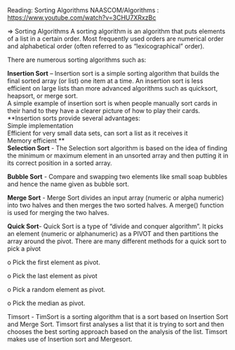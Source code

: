 Reading: Sorting Algorithms
 NAASCOM/Algorithms :  https://www.youtube.com/watch?v=3CHU7XRxzBc 
 
 
=> Sorting Algorithms
A sorting algorithm is an algorithm that puts elements of a list in a certain order. Most frequently used orders are numerical order and alphabetical order (often referred to as “lexicographical” order).

There are numerous sorting algorithms such as:

**Insertion Sort** – Insertion sort is a simple sorting algorithm that builds the final sorted array (or list) one item at a time. An insertion sort is less efficient on large lists than more advanced algorithms such as quicksort, heapsort, or merge sort.
<br> 
A simple example of insertion sort is when people manually sort cards in their hand to they have a clearer picture of how to play their cards. <br> **Insertion sorts provide several advantages:
<br>
Simple implementation
<br>
Efficient for very small data sets, can sort a list as it receives it
<br>
Memory efficient **
<br>
**Selection Sort** - The Selection sort algorithm is based on the idea of finding the minimum or maximum element in an unsorted array and then putting it in its correct position in a sorted array.

**Bubble Sort** - Compare and swapping two elements like small soap bubbles and hence the name given as bubble sort.

**Merge Sort** - Merge Sort divides an input array (numeric or alpha numeric) into two halves and then merges the two sorted halves. A merge() function is used for merging the two halves.

**Quick Sort**-  Quick Sort is a type of “divide and conquer algorithm”. It picks an element (numeric or alphanumeric) as a PIVOT and then partitions the array around the pivot. There are many different methods for a quick sort to pick a pivot

o   Pick the first element as pivot.

o   Pick the last element as pivot

o   Pick a random element as pivot.

o   Pick the median as pivot.

Timsort - TimSort is a sorting algorithm that is a sort based on Insertion Sort and Merge Sort.  Timsort first analyses a list that it is trying to sort and then chooses the best sorting approach based on the analysis of the list. Timsort makes use of Insertion sort and Mergesort.
